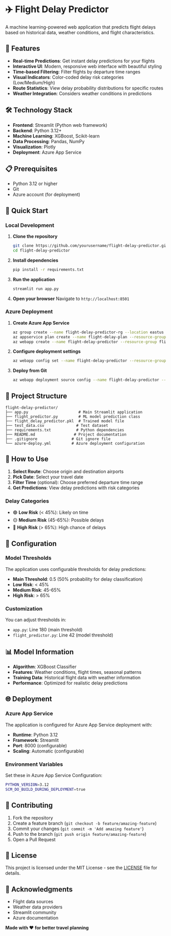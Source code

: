 # ✈️ Flight Delay Predictor

A machine learning-powered web application that predicts flight delays based on historical data, weather conditions, and flight characteristics.

## 🚀 Features

- **Real-time Predictions**: Get instant delay predictions for your flights
- **Interactive UI**: Modern, responsive web interface with beautiful styling
- **Time-based Filtering**: Filter flights by departure time ranges
- **Visual Indicators**: Color-coded delay risk categories (Low/Medium/High)
- **Route Statistics**: View delay probability distributions for specific routes
- **Weather Integration**: Considers weather conditions in predictions

## 🛠️ Technology Stack

- **Frontend**: Streamlit (Python web framework)
- **Backend**: Python 3.12+
- **Machine Learning**: XGBoost, Scikit-learn
- **Data Processing**: Pandas, NumPy
- **Visualization**: Plotly
- **Deployment**: Azure App Service

## 📋 Prerequisites

- Python 3.12 or higher
- Git
- Azure account (for deployment)

## 🚀 Quick Start

### Local Development

1. **Clone the repository**
   ```bash
   git clone https://github.com/yourusername/flight-delay-predictor.git
   cd flight-delay-predictor
   ```

2. **Install dependencies**
   ```bash
   pip install -r requirements.txt
   ```

3. **Run the application**
   ```bash
   streamlit run app.py
   ```

4. **Open your browser**
   Navigate to `http://localhost:8501`

### Azure Deployment

1. **Create Azure App Service**
   ```bash
   az group create --name flight-delay-predictor-rg --location eastus
   az appservice plan create --name flight-delay-plan --resource-group flight-delay-predictor-rg --sku B1
   az webapp create --name flight-delay-predictor --resource-group flight-delay-predictor-rg --plan flight-delay-plan --runtime "PYTHON:3.12"
   ```

2. **Configure deployment settings**
   ```bash
   az webapp config set --name flight-delay-predictor --resource-group flight-delay-predictor-rg --startup-file "streamlit run app.py --server.port 8000 --server.address 0.0.0.0"
   ```

3. **Deploy from Git**
   ```bash
   az webapp deployment source config --name flight-delay-predictor --resource-group flight-delay-predictor-rg --repo-url https://github.com/yourusername/flight-delay-predictor.git --branch main
   ```

## 📁 Project Structure

```
flight-delay-predictor/
├── app.py                      # Main Streamlit application
├── flight_predictor.py         # ML model prediction class
├── flight_delay_predictor.pkl  # Trained model file
├── test_data.csv              # Test dataset
├── requirements.txt           # Python dependencies
├── README.md                 # Project documentation
├── .gitignore               # Git ignore file
└── azure-deploy.yml         # Azure deployment configuration
```

## 🎯 How to Use

1. **Select Route**: Choose origin and destination airports
2. **Pick Date**: Select your travel date
3. **Filter Time** (optional): Choose preferred departure time range
4. **Get Predictions**: View delay predictions with risk categories

### Delay Categories

- 🟢 **Low Risk** (< 45%): Likely on time
- 🟡 **Medium Risk** (45-65%): Possible delays  
- 🔴 **High Risk** (> 65%): High chance of delays

## 🔧 Configuration

### Model Thresholds

The application uses configurable thresholds for delay predictions:

- **Main Threshold**: 0.5 (50% probability for delay classification)
- **Low Risk**: < 45%
- **Medium Risk**: 45-65%
- **High Risk**: > 65%

### Customization

You can adjust thresholds in:
- `app.py`: Line 180 (main threshold)
- `flight_predictor.py`: Line 42 (model threshold)

## 📊 Model Information

- **Algorithm**: XGBoost Classifier
- **Features**: Weather conditions, flight times, seasonal patterns
- **Training Data**: Historical flight data with weather information
- **Performance**: Optimized for realistic delay predictions

## 🌐 Deployment

### Azure App Service

The application is configured for Azure App Service deployment with:

- **Runtime**: Python 3.12
- **Framework**: Streamlit
- **Port**: 8000 (configurable)
- **Scaling**: Automatic (configurable)

### Environment Variables

Set these in Azure App Service Configuration:

```bash
PYTHON_VERSION=3.12
SCM_DO_BUILD_DURING_DEPLOYMENT=true
```

## 🤝 Contributing

1. Fork the repository
2. Create a feature branch (`git checkout -b feature/amazing-feature`)
3. Commit your changes (`git commit -m 'Add amazing feature'`)
4. Push to the branch (`git push origin feature/amazing-feature`)
5. Open a Pull Request

## 📝 License

This project is licensed under the MIT License - see the [LICENSE](LICENSE) file for details.

## 🙏 Acknowledgments

- Flight data sources
- Weather data providers
- Streamlit community
- Azure documentation

**Made with ❤️ for better travel planning** 
